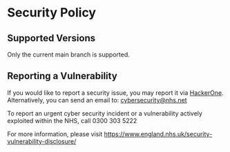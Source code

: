 # Security Policy

## Supported Versions

Only the current main branch is supported.

## Reporting a Vulnerability

If you would like to report a security issue, you may report it via [HackerOne](https://hackerone.com/1a6130fc-761f-4aa1-88ee-817a3c2684ae/embedded_submissions/new).
Alternatively, you can send an email to: cybersecurity@nhs.net

To report an urgent cyber security incident or a vulnerability actively exploited within the NHS, call 0300 303 5222

For more information, please visit https://www.england.nhs.uk/security-vulnerability-disclosure/

